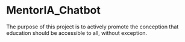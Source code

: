 # MentorIA_Chatbot
The purpose of this project is to actively promote the conception that education should be accessible to all, without exception.
